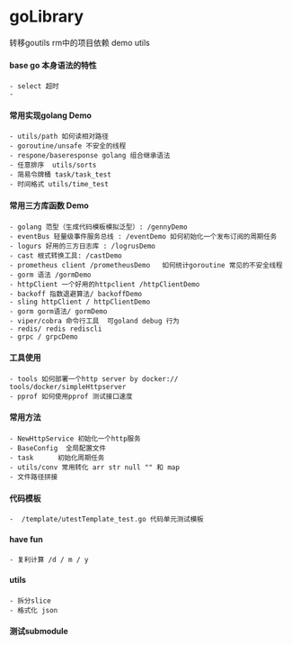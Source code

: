 # goLibrary
转移goutils rm中的项目依赖
demo utils

#### base go 本身语法的特性
    - select 超时
    -
#### 常用实现golang Demo
    - utils/path 如何读相对路径
    - goroutine/unsafe 不安全的线程
    - respone/baseresponse golang 组合继承语法
    - 任意排序  utils/sorts
    - 简易令牌桶 task/task_test
    - 时间格式 utils/time_test 
#### 常用三方库函数 Demo
    - golang 范型（生成代码模板模拟泛型）: /gennyDemo
    - eventBus 轻量级事件服务总线 : /eventDemo 如何初始化一个发布订阅的周期任务
    - logurs 好用的三方日志库 : /logrusDemo
    - cast 根式转换工具: /castDemo
    - prometheus client /prometheusDemo   如何统计goroutine 常见的不安全线程
    - gorm 语法 /gormDemo
    - httpClient 一个好用的httpclient /httpClientDemo
    - backoff 指数退避算法/ backoffDemo
    - sling httpClient / httpClientDemo
    - gorm gorm语法/ gormDemo
    - viper/cobra 命令行工具  可goland debug 行为 
    - redis/ redis rediscli
    - grpc / grpcDemo
#### 工具使用
    - tools 如何部署一个http server by docker:// tools/docker/simpleHttpserver
    - pprof 如何使用pprof 测试接口速度
#### 常用方法
    - NewHttpService 初始化一个http服务
    - BaseConfig  全局配置文件
    - task      初始化周期任务
    - utils/conv 常用转化 arr str null "" 和 map
    - 文件路径拼接 
#### 代码模板
    -  /template/utestTemplate_test.go 代码单元测试模板
 
#### have fun
    - 复利计算 /d / m / y
#### utils
    - 拆分slice
    - 格式化 json
#### 测试submodule

    
        